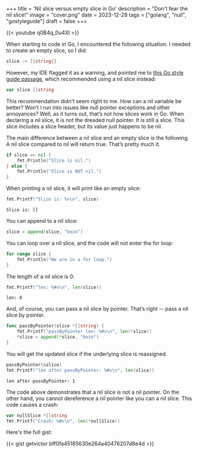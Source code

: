 +++
title = 'Nil slice versus empty slice in Go'
description = "Don't fear the nil slice!"
image = "cover.png"
date = 2023-12-28
tags = ["golang", "null", "gostyleguide"]
draft = false
+++

{{< youtube q0B4q_0u4XI >}}

When starting to code in Go, I encountered the following situation. I needed to create an empty slice, so I did:

```go
slice := []string{}
```

However, my IDE flagged it as a warning, and pointed me to [this Go style guide passage](https://go.dev/wiki/CodeReviewComments#declaring-empty-slices), which recommended using a nil slice instead:

```go
var slice []string
```

This recommendation didn't seem right to me. How can a nil variable be better? Won’t I run into issues like null pointer exceptions and other annoyances? Well, as it turns out, that’s not how slices work in Go. When declaring a nil slice, it is not the dreaded null pointer. It is still a slice. This slice includes a slice header, but its value just happens to be nil.

The main difference between a nil slice and an empty slice is the following. A nil slice compared to nil will return true. That’s pretty much it.

```go
if slice == nil {
	fmt.Println("Slice is nil.")
} else {
	fmt.Println("Slice is NOT nil.")
}
```

When printing a nil slice, it will print like an empty slice:

```go
fmt.Printf("Slice is: %v\n", slice)
```

```
Slice is: []
```

You can append to a nil slice:

```go
slice = append(slice, "bozo")
```

You can loop over a nil slice, and the code will not enter the for loop:

```go
for range slice {
	fmt.Println("We are in a for loop.")
}
```

The length of a nil slice is 0:

```go
fmt.Printf("len: %#v\n", len(slice))
```

```
len: 0
```

And, of course, you can pass a nil slice by pointer. That’s right -- pass a nil slice by pointer.

```go
func passByPointer(slice *[]string) {
    fmt.Printf("passByPointer len: %#v\n", len(*slice))
    *slice = append(*slice, "bozo")
}
```

You will get the updated slice if the underlying slice is reassigned.

```go
passByPointer(&slice)
fmt.Printf("len after passByPointer: %#v\n", len(slice))
```

```
len after passByPointer: 1
```

The code above demonstrates that a nil slice is not a nil pointer. On the other hand, you cannot dereference a nil pointer like you can a nil slice. This code causes a crash:

```go
var nullSlice *[]string
fmt.Printf("Crash: %#v\n", len(*nullSlice))
```

Here's the full gist:

{{< gist getvictor bff0fa45185630e264a40476207d8e4d >}}
